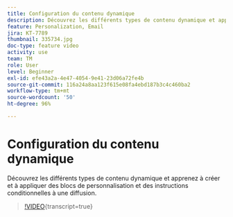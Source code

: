 ```yaml
---
title: Configuration du contenu dynamique
description: Découvrez les différents types de contenu dynamique et apprenez à créer et à appliquer des blocs de personnalisation et des instructions conditionnelles à une diffusion.
feature: Personalization, Email
jira: KT-7789
thumbnail: 335734.jpg
doc-type: feature video
activity: use
team: TM
role: User
level: Beginner
exl-id: efe43a2a-4e47-4054-9e41-23d06a72fe4b
source-git-commit: 116a24a8aa123f615e08fa4ebd187b3c4c460ba2
workflow-type: tm+mt
source-wordcount: '50'
ht-degree: 96%

---
```


# Configuration du contenu dynamique

Découvrez les différents types de contenu dynamique et apprenez à créer et à appliquer des blocs de personnalisation et des instructions conditionnelles à une diffusion.

>[!VIDEO](https://video.tv.adobe.com/v/335734?quality=12&learn=on){transcript=true}
